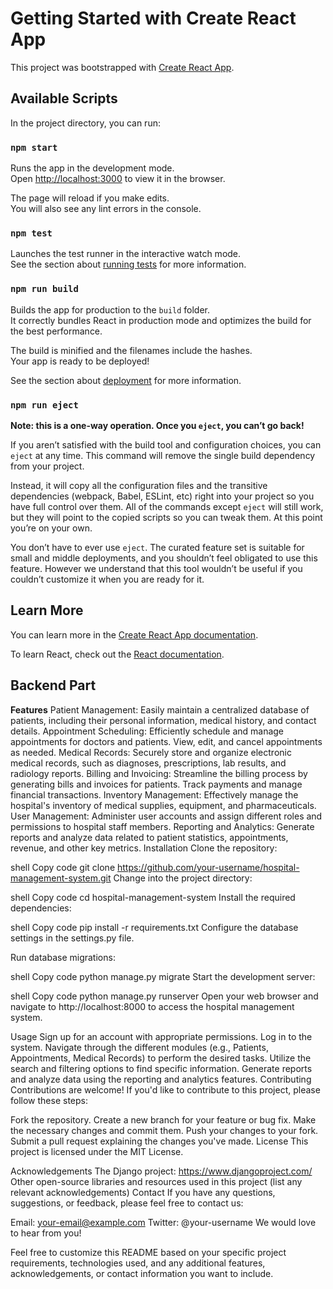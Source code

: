 # Getting Started with Create React App

This project was bootstrapped with [Create React App](https://github.com/facebook/create-react-app).

## Available Scripts

In the project directory, you can run:

### `npm start`

Runs the app in the development mode.\
Open [http://localhost:3000](http://localhost:3000) to view it in the browser.

The page will reload if you make edits.\
You will also see any lint errors in the console.

### `npm test`

Launches the test runner in the interactive watch mode.\
See the section about [running tests](https://facebook.github.io/create-react-app/docs/running-tests) for more information.

### `npm run build`

Builds the app for production to the `build` folder.\
It correctly bundles React in production mode and optimizes the build for the best performance.

The build is minified and the filenames include the hashes.\
Your app is ready to be deployed!

See the section about [deployment](https://facebook.github.io/create-react-app/docs/deployment) for more information.

### `npm run eject`

**Note: this is a one-way operation. Once you `eject`, you can’t go back!**

If you aren’t satisfied with the build tool and configuration choices, you can `eject` at any time. This command will remove the single build dependency from your project.

Instead, it will copy all the configuration files and the transitive dependencies (webpack, Babel, ESLint, etc) right into your project so you have full control over them. All of the commands except `eject` will still work, but they will point to the copied scripts so you can tweak them. At this point you’re on your own.

You don’t have to ever use `eject`. The curated feature set is suitable for small and middle deployments, and you shouldn’t feel obligated to use this feature. However we understand that this tool wouldn’t be useful if you couldn’t customize it when you are ready for it.

## Learn More

You can learn more in the [Create React App documentation](https://facebook.github.io/create-react-app/docs/getting-started).

To learn React, check out the [React documentation](https://reactjs.org/).

## Backend Part

**Features**
Patient Management: Easily maintain a centralized database of patients, including their personal information, medical history, and contact details.
Appointment Scheduling: Efficiently schedule and manage appointments for doctors and patients. View, edit, and cancel appointments as needed.
Medical Records: Securely store and organize electronic medical records, such as diagnoses, prescriptions, lab results, and radiology reports.
Billing and Invoicing: Streamline the billing process by generating bills and invoices for patients. Track payments and manage financial transactions.
Inventory Management: Effectively manage the hospital's inventory of medical supplies, equipment, and pharmaceuticals.
User Management: Administer user accounts and assign different roles and permissions to hospital staff members.
Reporting and Analytics: Generate reports and analyze data related to patient statistics, appointments, revenue, and other key metrics.
Installation
Clone the repository:

shell
Copy code
git clone https://github.com/your-username/hospital-management-system.git
Change into the project directory:

shell
Copy code
cd hospital-management-system
Install the required dependencies:

shell
Copy code
pip install -r requirements.txt
Configure the database settings in the settings.py file.

Run database migrations:

shell
Copy code
python manage.py migrate
Start the development server:

shell
Copy code
python manage.py runserver
Open your web browser and navigate to http://localhost:8000 to access the hospital management system.

Usage
Sign up for an account with appropriate permissions.
Log in to the system.
Navigate through the different modules (e.g., Patients, Appointments, Medical Records) to perform the desired tasks.
Utilize the search and filtering options to find specific information.
Generate reports and analyze data using the reporting and analytics features.
Contributing
Contributions are welcome! If you'd like to contribute to this project, please follow these steps:

Fork the repository.
Create a new branch for your feature or bug fix.
Make the necessary changes and commit them.
Push your changes to your fork.
Submit a pull request explaining the changes you've made.
License
This project is licensed under the MIT License.

Acknowledgements
The Django project: https://www.djangoproject.com/
Other open-source libraries and resources used in this project (list any relevant acknowledgements)
Contact
If you have any questions, suggestions, or feedback, please feel free to contact us:

Email: your-email@example.com
Twitter: @your-username
We would love to hear from you!

Feel free to customize this README based on your specific project requirements, technologies used, and any additional features, acknowledgements, or contact information you want to include.


